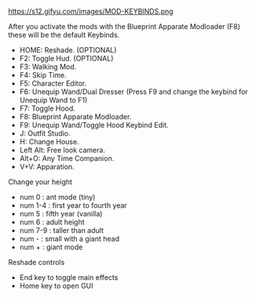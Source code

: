 https://s12.gifyu.com/images/MOD-KEYBINDS.png

After you activate the mods with the Blueprint Apparate Modloader (F8) these will be the default Keybinds.

- HOME: Reshade. (OPTIONAL) 
- F2: Toggle Hud. (OPTIONAL)   
- F3: Walking Mod. 
- F4: Skip Time.
- F5: Character Editor.
- F6: Unequip Wand/Dual Dresser (Press F9 and change the keybind for Unequip Wand to F1)  
- F7: Toggle Hood.
- F8: Blueprint Apparate Modloader.  
- F9: Unequip Wand/Toggle Hood Keybind Edit.  
- J:  Outfit Studio. 
- H:  Change House. 
- Left Alt: Free look camera. 
- Alt+O: Any Time Companion.  
- V+V:  Apparation.

Change your height
- num 0 : ant mode (tiny)
- num 1-4 : first year to fourth year   
- num 5 : fifth year (vanilla)
- num 6 : adult height
- num 7-9 : taller than adult
- num - : small with a giant head 
- num + : giant mode

Reshade controls

- End key to toggle main effects
- Home key to open GUI

